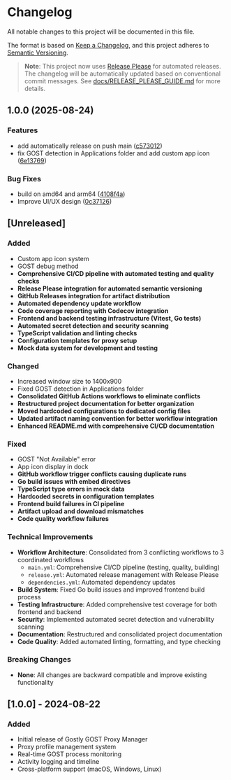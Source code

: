 # Changelog

All notable changes to this project will be documented in this file.

The format is based on [Keep a Changelog](https://keepachangelog.com/en/1.0.0/),
and this project adheres to [Semantic Versioning](https://semver.org/spec/v2.0.0.html).

> **Note**: This project now uses [Release Please](https://github.com/googleapis/release-please-action) for automated releases. 
> The changelog will be automatically updated based on conventional commit messages. 
> See [docs/RELEASE_PLEASE_GUIDE.md](docs/RELEASE_PLEASE_GUIDE.md) for more details.

## 1.0.0 (2025-08-24)


### Features

* add automatically release on push main ([c573012](https://github.com/imansprn/gostly/commit/c5730126813d2b313eb60f0b1772b3cae7e2064b))
* fix GOST detection in Applications folder and add custom app icon ([6e13769](https://github.com/imansprn/gostly/commit/6e137696e3f47240671508d918922a3cbff8d45c))


### Bug Fixes

* build on amd64 and arm64 ([4108f4a](https://github.com/imansprn/gostly/commit/4108f4adeaa6944d8a446bb4bb4cbb6f28dbc748))
* Improve UI/UX design ([0c37126](https://github.com/imansprn/gostly/commit/0c37126e493ba0665dda9794b0ddfa91047adf65))

## [Unreleased]

### Added
- Custom app icon system
- GOST debug method
- **Comprehensive CI/CD pipeline with automated testing and quality checks**
- **Release Please integration for automated semantic versioning**
- **GitHub Releases integration for artifact distribution**
- **Automated dependency update workflow**
- **Code coverage reporting with Codecov integration**
- **Frontend and backend testing infrastructure (Vitest, Go tests)**
- **Automated secret detection and security scanning**
- **TypeScript validation and linting checks**
- **Configuration templates for proxy setup**
- **Mock data system for development and testing**

### Changed
- Increased window size to 1400x900
- Fixed GOST detection in Applications folder
- **Consolidated GitHub Actions workflows to eliminate conflicts**
- **Restructured project documentation for better organization**
- **Moved hardcoded configurations to dedicated config files**
- **Updated artifact naming convention for better workflow integration**
- **Enhanced README.md with comprehensive CI/CD documentation**

### Fixed
- GOST "Not Available" error
- App icon display in dock
- **GitHub workflow trigger conflicts causing duplicate runs**
- **Go build issues with embed directives**
- **TypeScript type errors in mock data**
- **Hardcoded secrets in configuration templates**
- **Frontend build failures in CI pipeline**
- **Artifact upload and download mismatches**
- **Code quality workflow failures**

### Technical Improvements
- **Workflow Architecture**: Consolidated from 3 conflicting workflows to 3 coordinated workflows
  - `main.yml`: Comprehensive CI/CD pipeline (testing, quality, building)
  - `release.yml`: Automated release management with Release Please
  - `dependencies.yml`: Automated dependency updates
- **Build System**: Fixed Go build issues and improved frontend build process
- **Testing Infrastructure**: Added comprehensive test coverage for both frontend and backend
- **Security**: Implemented automated secret detection and vulnerability scanning
- **Documentation**: Restructured and consolidated project documentation
- **Code Quality**: Added automated linting, formatting, and type checking

### Breaking Changes
- **None**: All changes are backward compatible and improve existing functionality

## [1.0.0] - 2024-08-22

### Added
- Initial release of Gostly GOST Proxy Manager
- Proxy profile management system
- Real-time GOST process monitoring
- Activity logging and timeline
- Cross-platform support (macOS, Windows, Linux)
